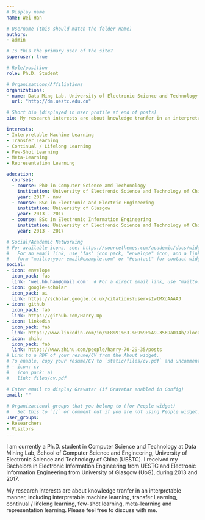 ```yaml
---
# Display name
name: Wei Han

# Username (this should match the folder name)
authors:
- admin

# Is this the primary user of the site?
superuser: true

# Role/position
role: Ph.D. Student

# Organizations/Affiliations
organizations:
- name: Data Ming Lab, University of Electronic Science and Technology of China
  url: "http://dm.uestc.edu.cn"

# Short bio (displayed in user profile at end of posts)
bio: My research interests are about knowledge tranfer in an interpretable manner.

interests:
- Interpretable Machine Learning
- Transfer Learning
- Continual / Lifelong Learning
- Few-Shot Learning
- Meta-Learning
- Representation Learning

education:
  courses:
  - course: PhD in Computer Science amd Techonology
    institution: University of Electronic Science and Technology of China
    year: 2017 - now
  - course: BSc in Electronic and Electric Engineering
    institution: University of Glasgow
    year: 2013 - 2017
  - course: BSc in Electronic Information Engineering
    institution: University of Electronic Science and Technology of China
    year: 2013 - 2017

# Social/Academic Networking
# For available icons, see: https://sourcethemes.com/academic/docs/widgets/#icons
#   For an email link, use "fas" icon pack, "envelope" icon, and a link in the
#   form "mailto:your-email@example.com" or "#contact" for contact widget.
social:
- icon: envelope
  icon_pack: fas
  link: 'wei.hb.han@gmail.com'  # For a direct email link, use "mailto:test@example.org".
- icon: google-scholar
  icon_pack: ai
  link: https://scholar.google.co.uk/citations?user=sIwtMXoAAAAJ
- icon: github
  icon_pack: fab
  link: https://github.com/Harry-Up
- icon: linkedin
  icon_pack: fab
  link: https://www.linkedin.com/in/%E8%91%B3-%E9%9F%A9-3569a014b/?locale=en_US
- icon: zhihu
  icon_pack: fab
  link: https://www.zhihu.com/people/harry-70-29-35/posts
# Link to a PDF of your resume/CV from the About widget.
# To enable, copy your resume/CV to `static/files/cv.pdf` and uncomment the lines below.  
# - icon: cv
#   icon_pack: ai
#   link: files/cv.pdf

# Enter email to display Gravatar (if Gravatar enabled in Config)
email: ""
  
# Organizational groups that you belong to (for People widget)
#   Set this to `[]` or comment out if you are not using People widget.  
user_groups:
- Researchers
- Visitors
---
```


I am currently a Ph.D. student in Computer Science and Technology at Data Mining Lab, School of Computer Science and Engineering, University of Electronic Science and Technology of China (UESTC). I received my Bachelors in Electronic Information Engineering from UESTC and Electronic Information Engineering from University of Glasgow (UoG), during 2013 and 2017.

My research interests are about knowledge tranfer in an interpretable manner, including interpretable machine learning, transfer Learning, continual / lifelong learning, few-shot learning, meta-learning and representation learning. Please feel free to discuss with me.
